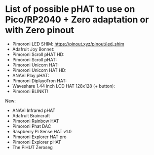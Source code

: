 # List of possible pHAT to use on Pico/RP2040 + Zero adaptation or with Zero pinout

* Pimoroni LED SHIM: https://pinout.xyz/pinout/led_shim
* Adafruit Joy Bonnet:
* Pimoroni Scroll pHAT HD:
* Pimoroni Scroll pHAT:
* Pimoroni Unicorn HAT:
* Pimoroni Unicorn HAT HD:
* ANAVI Play pHAT:
* Pimoroni DiplayoTron HAT:
* Waveshare 1.44 inch LCD HAT 128x128 (+ button):
* Pimoroni BLINKT!

New:

* ANAVI Infrared pHAT
* Adafruit Braincraft
* Pimoroni Rainbow HAT
* Pimoroni Phat DAC
* Raspberry Pi Sense HAT v1.0
* Pimoroni Explorer HAT pro
* Pimoroni Explorer pHAT
* The PiHUT Zeroseg

